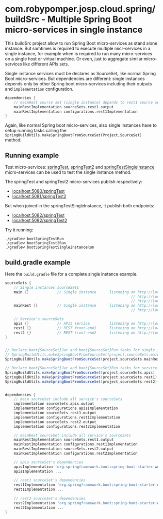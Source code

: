 # com.robypomper.josp.cloud.spring/buildSrc - Multiple Spring Boot micro-services in single instance

This buildSrc project allow to run Spring Boot micro-services as stand alone instance.
But somtimes is required to execute multiple micr-services in a single instance,
for example when is required to run many micro-services on a single host or
virtual machine. Or even, just to aggregate similar micro-services like different
APIs sets.

Single instance services must be declares as SourceSet, like normal Spring Boot
micro-services. But dependencies are different: single instances depends only
by other Spring boot micro-services including their outputs and ```implementation```
configuration.

```groovy
dependencies {
    // mainRest source set (single instance) depends to rest1 source set (micro-service)
    mainRestImplementation sourceSets.rest1.output
    mainRestImplementation configurations.rest1Implementation
}
```

Again, like normal Spring boot micro-services, also single instances have to
setup running tasks calling the 
```SpringBuildUtils.makeSpringBootFromSourceSet(Project,SourceSet)``` method.


## Running example

Test micro-services: [springTest](../../src/springTest/docs/README.md),
[springTest2](../../src/springTest2/docs/README.md) and
[springTestSingleInstance](../../src/springTestSingleInstance/docs/README.md)
micro-services can be used to test the single instance method.

The springTest and springTest2 micro-services publish respectively:
* [localhost:5080/springTest](http://localhost:5080/springTest)
* [localhost:5081/springTest2](http://localhost:5081/springTest2)

But when joined in the springTestSingleInstance, it publish both endpoints:
* [localhost:5082/springTest](http://localhost:5082/springTest)
* [localhost:5082/springTest2](http://localhost:5082/springTest2)

Try it running:
```shell script
./gradlew bootSpringTestRun
./gradlew bootSpringTest2Run
./gradlew bootSpringTestSingleInstanceRun
```


## build.gradle example

Here the ```build.gradle``` file for a complete single instance example.

```groovy
sourceSets {
    // Single instances sourceSets
	main {}             // Single instance      listening on http://localhost:7080/apis
                                                          // http://localhost:7080/rest1
                                                          // http://localhost:7080/rest2
	mainRest {}         // Single instance		listening on http://localhost:7180/rest1
                                                          // http://localhost:7180/rest2

	// Service's sourceSets
	apis {}             // APIs service         listening on http://localhost:7081/apis
	rest1 {}            // REST front-end1      listening on http://localhost:7082/rest1
	rest2 {}            // REST front-end2      listening on http://localhost:7083/rest2
}


// Declare boot{SourceSet}Jar and boot{SourceSet}Run tasks for single instance's source sets
// SpringBuildUtils.makeSpringBootFromSourceSet(project,sourceSets.main)    // already set by spring's gradle plugin
SpringBuildUtils.makeSpringBootFromSourceSet(project,sourceSets.mainRest)

// Declare boot{SourceSet}Jar and boot{SourceSet}Run tasks for service's source sets
SpringBuildUtils.makeSpringBootFromSourceSet(project,sourceSets.apis)
SpringBuildUtils.makeSpringBootFromSourceSet(project,sourceSets.rest1)
SpringBuildUtils.makeSpringBootFromSourceSet(project,sourceSets.rest2)


dependencies {
	// main sourceSet include all service's sourceSets
	implementation sourceSets.apis.output
	implementation configurations.apisImplementation
	implementation sourceSets.rest1.output
	implementation configurations.rest1Implementation
	implementation sourceSets.rest2.output
	implementation configurations.rest2Implementation

	// mainRest sourceSet include all service's sourceSets
	mainRestImplementation sourceSets.rest1.output
	mainRestImplementation configurations.rest1Implementation
	mainRestImplementation sourceSets.rest2.output
	mainRestImplementation configurations.rest2Implementation

	// apis sourceSet's dependencies
    apisImplementation 'org.springframework.boot:spring-boot-starter-web'
    apisImplementation ...
    
    // rest1 sourceSet's dependencies
    rest1Implementation 'org.springframework.boot:spring-boot-starter-web'
    rest1Implementation ...
    
    // rest2 sourceSet's dependencies
    rest2Implementation 'org.springframework.boot:spring-boot-starter-web'
    rest2Implementation ...
}
```

